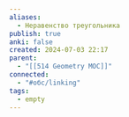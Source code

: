 ```yaml
---
aliases:
  - Неравенство треугольника
publish: true
anki: false
created: 2024-07-03 22:17
parent:
  - "[[514 Geometry MOC]]"
connected:
  - "#обс/linking"
tags:
  - empty
---
```


